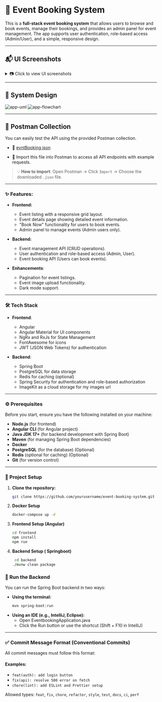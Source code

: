 #  🎉 Event Booking System
This is a **full-stack event booking system** that allows users to browse and book events, manage their bookings, and provides an admin panel for event management. The app supports user authentication, role-based access (Admin/User), and a simple, responsive design.

---

## 📬 UI Screenshots

<details>
 <summary>📷 Click to view UI screenshots</summary>
  
![eventify-register](https://github.com/user-attachments/assets/37874154-cfe2-4da6-b687-f2252c760ce8)
![eventify-login](https://github.com/user-attachments/assets/2e303da7-5dc3-47de-b9cf-0787ebab4bd0)
![eventify-home](https://github.com/user-attachments/assets/31e1e699-c09e-4c66-ab01-a296d851ac0c)
![eventify-detail](https://github.com/user-attachments/assets/dedcbf4e-4364-4eef-810d-d38e9b8120fc)
![dashboard](https://github.com/user-attachments/assets/15f103cf-a688-47f2-bcc8-2fde04c69b87)
![bookedEvent](https://github.com/user-attachments/assets/3ee4d47f-4d6b-4bd1-9690-cf77b3db140c)

 </details> 

 ---

## 🧠 System Design

![app-uml](https://github.com/user-attachments/assets/11eb26e0-d3ff-4b55-b1d1-554299bad6cb)
![app-flowchart](https://github.com/user-attachments/assets/97eddafd-1d27-4602-9cf8-839b5b2266fc)

---

## 🧪 Postman Collection

You can easily test the API using the provided Postman collection.

- 🔗 [evntBooking.json](https://github.com/user-attachments/files/20174575/evntBooking.json)

- 📂 Import this file into Postman to access all API endpoints with example requests.

> 💡 **How to import**: Open Postman → Click `Import` → Choose the downloaded `.json` file.

---

### ✨ Features:

- **Frontend:**
  - Event listing with a responsive grid layout.
  - Event details page showing detailed event information.
  - "Book Now" functionality for users to book events.
  - Admin panel to manage events (Admin users only).
  
- **Backend:**
  - Event management API (CRUD operations).
  - User authentication and role-based access (Admin, User).
  - Event booking API (Users can book events).
  
- **Enhancements**:
  - Pagination for event listings.
  - Event image upload functionality.
  - Dark mode support.

---

### 🛠️ Tech Stack

- **Frontend**:
  - Angular
  - Angular Material for UI components
  - NgRx and RxJs for State Management
  - FontAwesome for icons
  - JWT (JSON Web Tokens) for authentication
    
- **Backend**:
  - Spring Boot
  - PostgreSQL for data storage
  - Redis for caching (optional)
  - Spring Security for authentication and role-based authorization
  - ImageKit as a cloud storage for my images url

---

### ⚙️ Prerequisites

Before you start, ensure you have the following installed on your machine:

- **Node.js** (for frontend)
- **Angular CLI** (for Angular project)
- **Java JDK 17+** (for backend development with Spring Boot)
- **Maven** (for managing Spring Boot dependencies)
- **Docker**
- **PostgreSQL** (for the database) (Optional)
- **Redis** (optional for caching)  (Optional)
- **Git** (for version control)

---

### 🚀 Project Setup

1. **Clone the repository:**
   ```bash
   git clone https://github.com/yourusername/event-booking-system.git

2. **Docker Setup**
   ```bash
   docker-compose up -d

3. **Frontend Setup (Angular)**
   ```bash
   cd frontend
   npm install
   npm run

3. **Backend Setup ( Springboot)**
   ```bash
    cd backend
   ./mvnw clean package

### 🚀 Run the Backend

You can run the Spring Boot backend in two ways:

- **Using the terminal:**
  ```bash
  mvn spring-boot:run
- **Using an IDE (e.g., IntelliJ, Eclipse):**
  - Open EventbookingApplication.java
   - Click the Run button or use the shortcut (Shift + F10 in IntelliJ)

---

### ✅ Commit Message Format (Conventional Commits)

All commit messages must follow this format:


#### Examples:

- `feat(auth): add login button`
- `fix(api): resolve 500 error on fetch`
- `chore(lint): add ESLint and Prettier setup`

Allowed types: `feat`, `fix`, `chore`, `refactor`, `style`, `test`, `docs`, `ci`, `perf`
